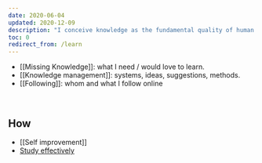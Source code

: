 ```yaml
---
date: 2020-06-04
updated: 2020-12-09
description: "I conceive knowledge as the fundamental quality of human life. It should be searched, managed, and preserved as a treasure, since it is the most valuable capability we have, together with love. Here, I collect ***meta-knowledge** data, or better *Epistemology* annotations, which are knowledge insights about knowledge itself, and how to deal with it."
toc: 0
redirect_from: /learn
---
```

- [[Missing Knowledge]]: what I need / would love to learn.
- [[Knowledge management]]: systems, ideas, suggestions, methods.
- [[Following]]: whom and what I follow online

<br>

## How

- [[Self improvement]]
- [Study effectively](https://youtu.be/IlU-zDU6aQ0 "Marty Lobdell - Study Less Study Smart - YouTube video")